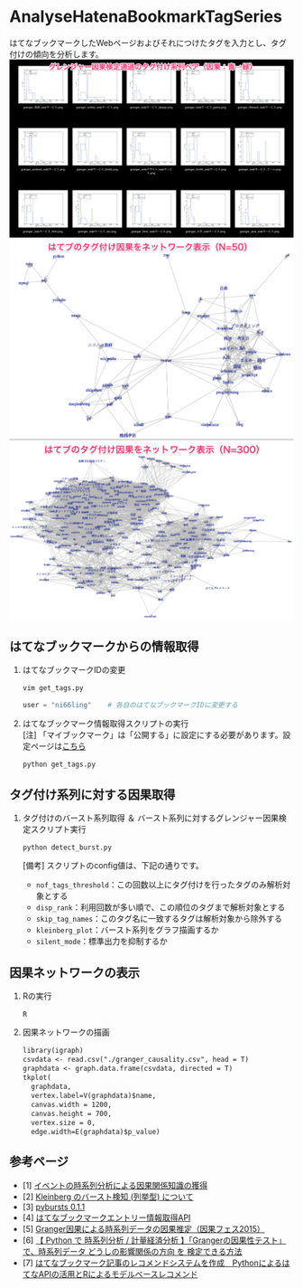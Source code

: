 # AnalyseHatenaBookmarkTagSeries

はてなブックマークしたWebページおよびそれにつけたタグを入力とし、タグ付けの傾向を分析します。  
![グレンジャー因果検定通過のタグ付バースト系列ペア（因果：青→緑）](./img/burst.png)
![はてブのタグ付け因果をネットワーク表示（N=50）](./img/granger_small.png)
![はてブのタグ付け因果をネットワーク表示（N=300）](./img/granger_large.png)

## はてなブックマークからの情報取得
1. はてなブックマークIDの変更

    ```shellscript
    vim get_tags.py
    ```
    
    ```python
    user = "ni66ling"    # 各自のはてなブックマークIDに変更する
    ```
2. はてなブックマーク情報取得スクリプトの実行  
[注] 「マイブックマーク」は「公開する」に設定にする必要があります。設定ページは[こちら](http://b.hatena.ne.jp/-/my/config/profile)  

    ```shellscript
    python get_tags.py
    ```

## タグ付け系列に対する因果取得
1. タグ付けのバースト系列取得 ＆ バースト系列に対するグレンジャー因果検定スクリプト実行

    ```shellscript
    python detect_burst.py
    ```
    [備考] スクリプトのconfig値は、下記の通りです。
    * `nof_tags_threshold`：この回数以上にタグ付けを行ったタグのみ解析対象とする
    * `disp_rank`：利用回数が多い順で、この順位のタグまで解析対象とする
    * `skip_tag_names`：このタグ名に一致するタグは解析対象から除外する
    * `kleinberg_plot`：バースト系列をグラフ描画するか
    * `silent_mode`：標準出力を抑制するか

## 因果ネットワークの表示
1. Rの実行

    ```shellscript
    R
    ```
2. 因果ネットワークの描画

    ```Rscript
    library(igraph)
    csvdata <- read.csv("./granger_causality.csv", head = T)
    graphdata <- graph.data.frame(csvdata, directed = T)
    tkplot(
      graphdata,
      vertex.label=V(graphdata)$name,
      canvas.width = 1200,
      canvas.height = 700,
      vertex.size = 0,
      edge.width=E(graphdata)$p_value)
    ```

## 参考ページ
* [1] [イベントの時系列分析による因果関係知識の獲得](https://www.jstage.jst.go.jp/article/tjsai/30/1/30_30_12/_pdf)
* [2] [Kleinberg のバースト検知 (列挙型) について](http://cl-www.msi.co.jp/reports/kleinberg-enumerate.html)
* [3] [pybursts 0.1.1](https://pypi.python.org/pypi/pybursts/0.1.1)
* [4] [はてなブックマークエントリー情報取得API](http://developer.hatena.ne.jp/ja/documents/bookmark/apis/getinfo)
* [5] [Granger因果による時系列データの因果推定（因果フェス2015）](http://www.slideshare.net/takashijozaki1/granger2015)
* [6] [【 Python で 時系列分析 / 計量経済分析 】「Grangerの因果性テスト」で、時系列データ どうしの影響関係の方向 を 検定できる方法](http://qiita.com/HirofumiYashima/items/92588b661353b0e1aa5e)
* [7] [はてなブックマーク記事のレコメンドシステムを作成　PythonによるはてなAPIの活用とRによるモデルベースレコメンド](http://overlap.hatenablog.jp/entry/2013/06/30/232200)
